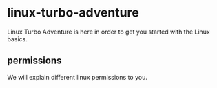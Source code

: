 # linux-turbo-adventure
Linux Turbo Adventure is here in order to get you started with the Linux basics.

## permissions
We will explain different linux permissions to you.
